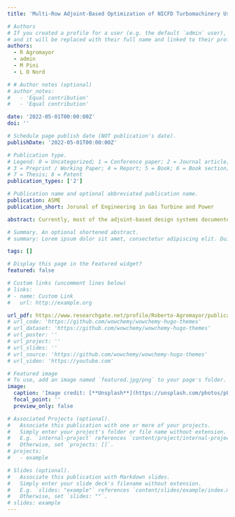 ```yaml
---
title: 'Multi-Row Adjoint-Based Optimization of NICFD Turbomachinery Using a Cad-Based Parametrization.'

# Authors
# If you created a profile for a user (e.g. the default `admin` user), write the username (folder name) here
# and it will be replaced with their full name and linked to their profile.
authors:
  - R Agromayor
  - admin
  - M Pini
  - L O Nord

# # Author notes (optional)
# author_notes:
#   - 'Equal contribution'
#   - 'Equal contribution'

date: '2022-05-01T00:00:00Z'
doi: ''

# Schedule page publish date (NOT publication's date).
publishDate: '2022-05-01T00:00:00Z'

# Publication type.
# Legend: 0 = Uncategorized; 1 = Conference paper; 2 = Journal article;
# 3 = Preprint / Working Paper; 4 = Report; 5 = Book; 6 = Book section;
# 7 = Thesis; 8 = Patent
publication_types: ['2']

# Publication name and optional abbreviated publication name.
publication: ASME
publication_short: Jorunal of Engineering in Gas Turbine and Power

abstract: Currently, most of the adjoint-based design systems documented in the open literature assume that the fluid behaves as an ideal gas, are restricted to the optimization of a single row of blades, or are not suited to impose geometric constraints. In response to these limitations, this paper presents a gradient-based shape  optimization framework for the aerodynamic design of turbomachinery blades operating under non-ideal thermodynamic conditions. The proposed design system supports the optimization of multiple blade rows and it integrates a CAD-based parametrization with a RANS flow solver and its discrete adjoint counterpart. The capabilities of the method were demonstrated by performing the design optimization of a single-stage axial turbine that employs isobutane (R600a) as working fluid. Notably, the aerodynamic optimization respected the minimum thickness constraint at the trailing edge of the stator and rotor blades and reduced the entropy generation within the turbine by 36%, relative to the baseline, which corresponds to a total-to-total isentropic efficiency increase of about 4 percentage points. The analysis of the flow field revealed that the performance improvement was achieved due to the reduction of the wake intensity downstream of the blades and the elimination of a shock-induced separation bubble at the suction side of the stator cascade.

# Summary. An optional shortened abstract.
# summary: Lorem ipsum dolor sit amet, consectetur adipiscing elit. Duis posuere tellus ac convallis placerat. Proin tincidunt magna sed ex sollicitudin condimentum.

tags: []

# Display this page in the Featured widget?
featured: false

# Custom links (uncomment lines below)
# links:
# - name: Custom Link
#   url: http://example.org

url_pdf: https://www.researchgate.net/profile/Roberto-Agromayor/publication/355905248_Multi-row_Adjoint-based_Optimization_of_NICFD_Turbomachinery_Using_a_CAD-based_Parametrization/links/62014aba94af0a47fff8b7ab/Multi-row-Adjoint-based-Optimization-of-NICFD-Turbomachinery-Using-a-CAD-based-Parametrization.pdf
# url_code: 'https://github.com/wowchemy/wowchemy-hugo-themes'
# url_dataset: 'https://github.com/wowchemy/wowchemy-hugo-themes'
# url_poster: ''
# url_project: ''
# url_slides: ''
# url_source: 'https://github.com/wowchemy/wowchemy-hugo-themes'
# url_video: 'https://youtube.com'

# Featured image
# To use, add an image named `featured.jpg/png` to your page's folder.
image:
  caption: 'Image credit: [**Unsplash**](https://unsplash.com/photos/pLCdAaMFLTE)'
  focal_point: ''
  preview_only: false

# Associated Projects (optional).
#   Associate this publication with one or more of your projects.
#   Simply enter your project's folder or file name without extension.
#   E.g. `internal-project` references `content/project/internal-project/index.md`.
#   Otherwise, set `projects: []`.
# projects:
#   - example

# Slides (optional).
#   Associate this publication with Markdown slides.
#   Simply enter your slide deck's filename without extension.
#   E.g. `slides: "example"` references `content/slides/example/index.md`.
#   Otherwise, set `slides: ""`.
# slides: example
---
```


<!-- {{% callout note %}}
Click the _Cite_ button above to demo the feature to enable visitors to import publication metadata into their reference management software.
{{% /callout %}}

{{% callout note %}}
Create your slides in Markdown - click the _Slides_ button to check out the example.
{{% /callout %}}

Supplementary notes can be added here, including [code, math, and images](https://wowchemy.com/docs/writing-markdown-latex/). -->
